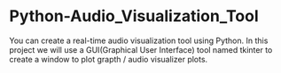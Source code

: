 # Python-Audio_Visualization_Tool
You can create a real-time audio visualization tool using Python. In this project we will use a GUI(Graphical User Interface) tool named tkinter to create a window to plot grapth / audio visualizer plots.
